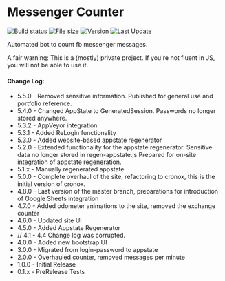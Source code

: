 # Messenger Counter
[![Build status](https://ci.appveyor.com/api/projects/status/1c7or8cin5fgohhd/branch/cronox?svg=true)](https://ci.appveyor.com/project/vakkendwarf/msgctr/branch/cronox)
[![File size](https://img.shields.io/github/repo-size/vakkendwarf/msgctr)](https://img.shields.io/github/repo-size/vakkendwarf/msgctr)
[![Version](https://img.shields.io/github/package-json/v/vakkendwarf/msgctr/cronox)](https://img.shields.io/github/package-json/v/vakkendwarf/msgctr/cronox)
[![Last Update](https://img.shields.io/github/last-commit/vakkendwarf/msgctr)](https://img.shields.io/github/last-commit/vakkendwarf/msgctr)

Automated bot to count fb messenger messages.

A fair warning: This is a (mostly) private project. If you're not fluent in JS, you will not be able to use it.

#### Change Log:
- 5.5.0 - Removed sensitive information. Published for general use and portfolio reference.
- 5.4.0 - Changed AppState to GeneratedSession. Passwords no longer stored anywhere.
- 5.3.2 - AppVeyor integration
- 5.3.1 - Added ReLogin functionality
- 5.3.0 - Added website-based appstate regenerator
- 5.2.0 - Extended functionality for the appstate regenerator. Sensitive data no longer stored in regen-appstate.js Prepared for on-site integration of appstate regeneration.
- 5.1.x - Manually regenerated appstate
- 5.0.0 - Complete overhaul of the site, refactoring to cronox, this is the initial version of cronox.
- 4.8.0 - Last version of the master branch, preparations for introduction of Google Sheets integration
- 4.7.0 - Added odometer animations to the site, removed the exchange counter
- 4.6.0 - Updated site UI
- 4.5.0 - Added Appstate Regenerator
- // 4.1 - 4.4 Change log was corrupted.
- 4.0.0 - Added new bootstrap UI
- 3.0.0 - Migrated from login-password to appstate
- 2.0.0 - Overhauled counter, removed messages per minute
- 1.0.0 - Initial Release
- 0.1.x - PreRelease Tests
